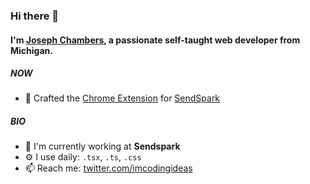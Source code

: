 ### Hi there 👋

#### I'm [Joseph Chambers](https://joseph.michael-chambers.com/), a passionate self-taught web developer from Michigan.

##### NOW

- 🔭 Crafted the [Chrome Extension](https://chrome.google.com/webstore/detail/personalized-video-screen/blimjkpadkhcpmkeboeknjcmiaogbkph?hl=en&authuser=0&fbclid=IwAR0SFubvWyO8W8SfkCD9PNwKiY-iFk1Rl5X2SZszSLXcwMvQfaZSKYsd6VE) for [SendSpark](https://www.sendspark.com)

##### BIO

- 🏢 I'm currently working at **Sendspark**
- ⚙️ I use daily: `.tsx`, `.ts`, `.css`
- 📫 Reach me: [twitter.com/imcodingideas](https://twitter.com/imcodingideas)
